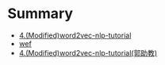# Summary

* [4.\(Modified\)word2vec-nlp-tutorial](README.md)
* [wef](wef.md)
* [4.\(Modified\)word2vec-nlp-tutorial\(郭助教\)](4modifiedword2vec-nlp-tutorialguo-zhu-655929.md)


